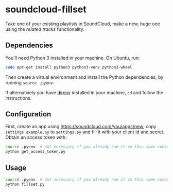 # soundcloud-fillset

Take one of your existing playlists in SoundCloud, make a new, huge one using the *related tracks* functionality.


## Dependencies

You'll need Python 3 installed in your machine. On Ubuntu, run:

```bash
sudo apt-get install python3 python3-venv python3-wheel
```

Then create a virtual environment and install the Python dependencies, by running `source .pyenv`.

If alternatively you have [direnv](https://direnv.net/) installed in your machine, `cd` and follow the instructions.


## Configuration

First, create an app using <https://soundcloud.com/you/apps/new>; copy `settings.example.py` to `settings.py` and fill it with your client id and secret.
Obtain an access token with:

```bash
source .pyenv  # not necessary if you already ran it in this same console or if you use direnv
python get_access_token.py
```


## Usage

```bash
source .pyenv  # not necessary if you already ran it in this same console or if you use direnv
python fillset.py
```
